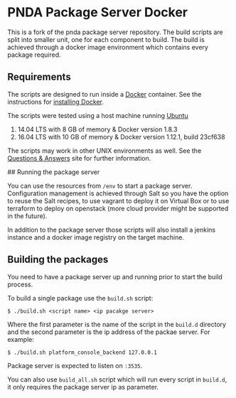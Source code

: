 # PNDA Package Server Docker

This is a fork of the pnda package server repository. The build scripts are split into smaller unit, one for each component to build. The build is achieved through a docker image environment which contains every package required.

## Requirements

The scripts are designed to run inside a [Docker](https://www.docker.com) container. See the instructions for [installing Docker](https://docs.docker.com/engine/installation).

The scripts were tested using a host machine running [Ubuntu](http://www.ubuntu.com)

1. 14.04 LTS with 8 GB of memory & Docker version 1.8.3
2. 16.04 LTS with 10 GB of memory & Docker version 1.12.1, build 23cf638

The scripts may work in other UNIX environments as well. See the [Questions & Answers](http://pndaproject.io/qa) site for further information.

## Running the package server

You can use the resources from `/env` to start a package server. Configuration management is achieved through Salt so you have the option to reuse the Salt recipes, to use vagrant to deploy it on Virtual Box or to use terraform to deploy on openstack (more cloud provider might be supported in the future).

In addition to the package server those scripts will also install a jenkins instance and a docker image registry on the target machine.

## Building the packages

You need to have a package server up and running prior to start the build process.

To build a single package use the `build.sh` script:
```
$ ./build.sh <script name> <ip pacakge server>
```
Where the first parameter is the name of the script in the `build.d` directory and the second parameter is the ip address of the packae server. For example:

```
$ ./build.sh platform_console_backend 127.0.0.1
```

Package server is expected to listen on `:3535`.

You can also use `build_all.sh` script which will run every script in `build.d`, it only requires the package server ip as parameter.
